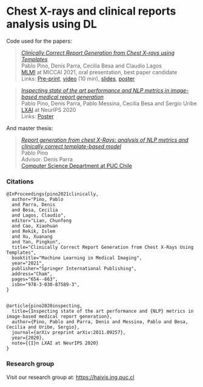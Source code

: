 # Chest X-rays and clinical reports analysis using DL

Code used for the papers:

> [_Clinically Correct Report Generation from Chest X-rays using Templates_](https://link.springer.com/chapter/10.1007/978-3-030-87589-3_67) \
> Pablo Pino, Denis Parra, Cecilia Besa and Claudio Lagos \
> [MLMI](https://sites.google.com/view/mlmi2021/home) at MICCAI 2021, oral presentation, best paper candidate \
> Links: [Pre-print](https://dparra.sitios.ing.uc.cl/pdfs/preprint_Pinoetal_MICCAI_2021.pdf), [video](https://drive.google.com/file/d/1ZVPRtlfyXyQa6ZKJ2UkamFlrC9aTKCBq/view) (10 min), [slides](https://denisparra.github.io/pdfs/MLMI2021-O-19_PinoParra_MICCAI21_small.pdf), [poster](https://denisparra.github.io/pdfs/MLMI2021-O-19_poster-small.pdf)

> [_Inspecting state of the art performance and NLP metrics in image-based medical report generation_](https://research.latinxinai.org/papers/neurips/2020/pdf/pino_short_23.pdf) \
> Pablo Pino, Denis Parra, Pablo Messina, Cecilia Besa and Sergio Uribe \
> [LXAI](https://www.latinxinai.org/neurips-2020-about) at NeurIPS 2020 \
> Links: [Poster](https://research.latinxinai.org/papers/neurips/2020/png/pino_short_23.png)

And master thesis:

> [_Report generation from chest X-Rays: analysis of NLP metrics and clinically correct template-based model_](https://repositorio.uc.cl/handle/11534/63600) \
> Pablo Pino \
> Advisor: Denis Parra \
> [Computer Science Department at PUC Chile](https://dcc.ing.puc.cl/)


### Citations

```
@InProceedings{pino2021clinically,
  author="Pino, Pablo
  and Parra, Denis
  and Besa, Cecilia
  and Lagos, Claudio",
  editor="Lian, Chunfeng
  and Cao, Xiaohuan
  and Rekik, Islem
  and Xu, Xuanang
  and Yan, Pingkun",
  title="Clinically Correct Report Generation from Chest X-Rays Using Templates",
  booktitle="Machine Learning in Medical Imaging",
  year="2021",
  publisher="Springer International Publishing",
  address="Cham",
  pages="654--663",
  isbn="978-3-030-87589-3",
}


@article{pino2020inspecting,
  title={Inspecting state of the art performance and {NLP} metrics in image-based medical report generation},
  author={Pino, Pablo and Parra, Denis and Messina, Pablo and Besa, Cecilia and Uribe, Sergio},
  journal={arXiv preprint arXiv:2011.09257},
  year={2020},
  note={{I}n LXAI at NeurIPS 2020}
}
```

### Research group

Visit our research group at: https://haivis.ing.puc.cl
